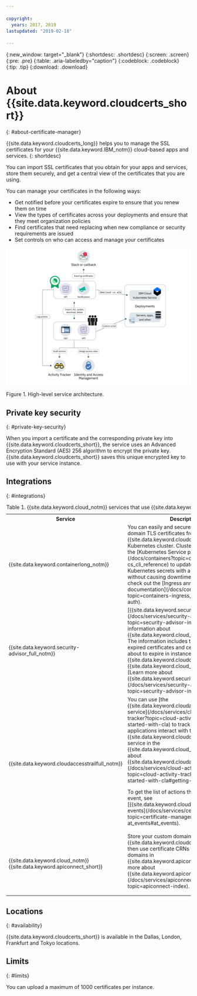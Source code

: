 ```yaml
---

copyright:
  years: 2017, 2019
lastupdated: "2019-02-18"

---
```


{:new_window: target="_blank"}
{:shortdesc: .shortdesc}
{:screen: .screen}
{:pre: .pre}
{:table: .aria-labeledby="caption"}
{:codeblock: .codeblock}
{:tip: .tip}
{:download: .download}
# About {{site.data.keyword.cloudcerts_short}}
{: #about-certificate-manager}

{{site.data.keyword.cloudcerts_long}} helps you to manage the SSL certificates for your {{site.data.keyword.IBM_notm}} cloud-based apps and services.
{: shortdesc}

You can import SSL certificates that you obtain for your apps and services, store them securely, and get a central view of the certificates that you are using.

You can manage your certificates in the following ways:

* Get notified before your certificates expire to ensure that you renew them on time
* View the types of certificates across your deployments and ensure that they meet organization policies
* Find certificates that need replacing when new compliance or security requirements are issued
* Set controls on who can access and manage your certificates

![High-level service architecture diagram](images/high-level-architecture.png)
<caption>Figure 1. High-level service architecture.</caption>

## Private key security
{: #private-key-security}

When you import a certificate and the corresponding private key into {{site.data.keyword.cloudcerts_short}}, the service uses an Advanced Encryption Standard (AES) 256 algorithm to encrypt the private key. {{site.data.keyword.cloudcerts_short}} saves this unique encrypted key to use with your service instance.

## Integrations
{: #integrations}

<table>
<caption>Table 1. {{site.data.keyword.cloud_notm}} services that use {{site.data.keyword.cloudcerts_short}}</caption>
  <tr>
    <th> Service </th>
    <th> Description </th>
  </tr>
  <tr>
    <td>{{site.data.keyword.containerlong_notm}}</td>
    <td>You can easily and securely deploy custom domain TLS certificates from {{site.data.keyword.cloudcerts_short}} to your Kubernetes cluster. Cluster admins can use the [Kubernetes Service plug-in commands](/docs/containers?topic=containers-cs_cli_reference) to update TLS certificates as Kubernetes secrets with a new certificate without causing downtime. To get started, check out the [Ingress annotations in the documentation](/docs/containers?topic=containers-ingress_annotation#https-auth).</td>
  </tr>
  <tr>
    <td>{{site.data.keyword.security-advisor_full_notm}}</td>
    <td>[{{site.data.keyword.security-advisor_short}}](/docs/services/security-advisor?topic=security-advisor-index) centralizes the information about {{site.data.keyword.cloud_notm}} services. The information includes the indication of expired certificates and certificates that are about to expire in instances of {{site.data.keyword.cloudcerts_short}} in your {{site.data.keyword.cloud_notm}} account. [Learn more about {{site.data.keyword.security-advisor_short}}](/docs/services/security-advisor?topic=security-advisor-index#index).</td>
  </tr>
  <tr>
    <td>{{site.data.keyword.cloudaccesstrailfull_notm}}</td>
    <td>You can use [the {{site.data.keyword.cloudaccesstrailfull_notm}} service](/docs/services/cloud-activity-tracker?topic=cloud-activity-tracker-getting-started-with-cla) to track how users and applications interact with the {{site.data.keyword.cloudcerts_long_notm}} service in the {{site.data.keyword.cloud_notm}}. [Learn more about {{site.data.keyword.cloudaccesstrailshort}}](/docs/services/cloud-activity-tracker?topic=cloud-activity-tracker-getting-started-with-cla#getting-started-with-cla).
    <p>To get the list of actions that generate an event, see [{{site.data.keyword.cloudaccesstrailshort}} events](/docs/services/certificate-manager?topic=certificate-manager-at_events#at_events).</p></td>
  </tr>
  <tr>
    <td>{{site.data.keyword.cloud_notm}} {{site.data.keyword.apiconnect_short}}</td>
    <td>Store your custom domain certificates in the {{site.data.keyword.cloudcerts_short}} service, then use certificate CRNs to bind with custom domains in {{site.data.keyword.apiconnect_short}}. [Learn more about {{site.data.keyword.apiconnect_short}}](/docs/services/apiconnect?topic=apiconnect-index).</p></td>
  </tr>
</table>

## Locations
{: #availability}

{{site.data.keyword.cloudcerts_short}} is available in the Dallas, London, Frankfurt and Tokyo locations.



## Limits
{: #limits}

You can upload a maximum of 1000 certificates per instance.
